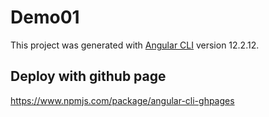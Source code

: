# Demo01

This project was generated with [Angular CLI](https://github.com/angular/angular-cli) version 12.2.12.

## Deploy with github page
https://www.npmjs.com/package/angular-cli-ghpages




